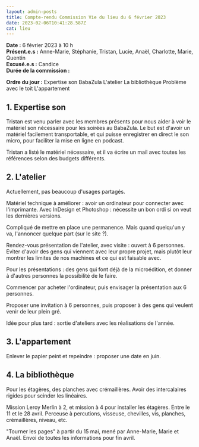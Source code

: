 ```yaml
---
layout: admin-posts
title: Compte-rendu Commission Vie du lieu du 6 février 2023
date: 2023-02-06T10:41:28.587Z
cat: lieu
---
```

**Date :** 6 février 2023 à 10 h\
**Présent.e.s :** Anne-Marie, Stéphanie, Tristan, Lucie, Anaël, Charlotte, Marie, Quentin\
**Excusé.e.s :** Candice\
**Durée de la commission :** 

**Ordre du jour :**
Expertise son BabaZula
L'atelier
La bibliothèque
Problème avec le toit
L'appartement

## 1. Expertise son

Tristan est venu parler avec les membres présents pour nous aider à voir le matériel son nécessaire pour les soirées au BabaZula. Le but est d'avoir un matériel facilement transportable, et qui puisse enregistrer en direct le son micro, pour faciliter la mise en ligne en podcast.

Tristan a listé le matériel nécessaire, et il va écrire un mail avec toutes les références selon des budgets différents.

## 2. L'atelier 

Actuellement, pas beaucoup d'usages partagés. 

Matériel technique à améliorer : avoir un ordinateur pour connecter avec l'imprimante. Avec InDesign et Photoshop : nécessite un bon ordi si on veut les dernières versions.

Compliqué de mettre en place une permanence. Mais quand quelqu'un y va, l'annoncer quelque part (sur le site ?).

Rendez-vous présentation de l'atelier, avec visite : ouvert à 6 personnes. Eviter d'avoir des gens qui viennent avec leur propre projet, mais plutôt leur montrer les limites de nos machines et ce qui est faisable avec. 

Pour les présentations : des gens qui font déjà de la microédition, et donner à d'autres personnes la possibilité de le faire. 

Commencer par acheter l'ordinateur, puis envisager la présentation aux 6 personnes.

Proposer une invitation à 6 personnes, puis proposer à des gens qui veulent venir de leur plein gré. 

Idée pour plus tard : sortie d'ateliers avec les réalisations de l'année.

## 3. L'appartement

Enlever le papier peint et repeindre : proposer une date en juin. 

## 4. La bibliothèque

Pour les étagères, des planches avec crémaillères. Avoir des intercalaires rigides pour scinder les linéaires.

Mission Leroy Merlin à 2, et mission à 4 pour installer les étagères. Entre le 11 et le 28 avril. Perceuse à percutions, visseuse, chevilles, vis, planches, crémaillères, niveau, etc.

"Tourner les pages" à partir du 15 mai, mené par Anne-Marie, Marie et Anaël. Envoi de toutes les informations pour fin avril.